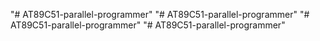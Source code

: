 "# AT89C51-parallel-programmer" 
"# AT89C51-parallel-programmer" 
"# AT89C51-parallel-programmer" 
"# AT89C51-parallel-programmer" 
